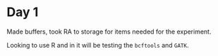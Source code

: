 # Day 1

Made buffers, took RA to storage for items needed for the experiment.

Looking to use R and in it will be testing the  `bcftools` and `GATK`. 
